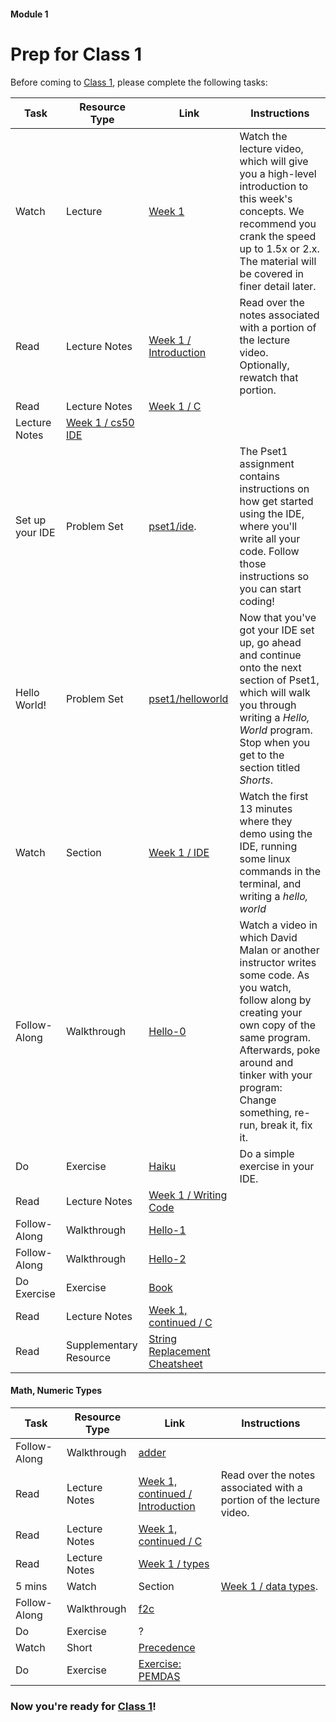 #### Module 1
# Prep for Class 1

Before coming to [Class 1](https://github.com/Launch-Code/cs50x-live-2016/tree/master/calendar/cs50/unit1-fundamentals/module1/class1), please complete the following tasks:

Task | Resource Type | Link | Instructions
-----|---------------|------|-------------
Watch | Lecture | [Week 1]() | Watch the lecture video, which will give you a high-level introduction to this week's concepts. We recommend you crank the speed up to 1.5x or 2.x. The material will be covered in finer detail later. 
Read | Lecture Notes | [Week 1 / Introduction](http://cdn.cs50.net/2015/fall/lectures/1/w/notes1w/notes1w.html#introduction) | Read over the notes associated with a portion of the lecture video. Optionally, rewatch that portion. 
Read | Lecture Notes | [Week 1 / C](http://cdn.cs50.net/2015/fall/lectures/1/w/notes1w/notes1w.html#c) |
Lecture Notes | [Week 1 / cs50 IDE](http://cdn.cs50.net/2015/fall/lectures/1/w/notes1w/notes1w.html#cs50_ide)
Set up your IDE | Problem Set | [pset1/ide](http://cdn.cs50.net/2015/fall/psets/1/pset1/pset1.html#getting_started). | The Pset1 assignment contains instructions on how get started using the IDE, where you'll write all your code. Follow those instructions so you can start coding!
Hello World! | Problem Set | [pset1/helloworld]() | Now that you've got your IDE set up, go ahead and continue onto the next section of Pset1, which will walk you through writing a *Hello, World* program. Stop when you get to the section titled *Shorts*.
Watch | Section | [Week 1 / IDE](https://www.youtube.com/watch?v=kpSLlIj97Ss) | Watch the first 13 minutes where they demo using the IDE, running some linux commands in the terminal, and writing a *hello, world*
Follow-Along | Walkthrough | [Hello-0]() | Watch a video in which David Malan or another instructor writes some code. As you watch, follow along by creating your own copy of the same program. Afterwards, poke around and tinker with your program: Change something, re-run, break it, fix it.
Do | Exercise | [Haiku](./exercises) | Do a simple exercise in your IDE.
Read | Lecture Notes | [Week 1 / Writing Code]()
Follow-Along | Walkthrough | [Hello-1]()
Follow-Along | Walkthrough | [Hello-2]()
Do Exercise | Exercise | [Book](./exercises/book)
Read | Lecture Notes | [Week 1, continued / C]()
Read | Supplementary Resource | [String Replacement Cheatsheet](TODO) |


#### Math, Numeric Types

Task | Resource Type | Link | Instructions
-----|---------------|------|---------
Follow-Along | Walkthrough | [adder](TODO) | 
Read | Lecture Notes | [Week 1, continued / Introduction](http://http://cdn.cs50.net/2015/fall/lectures/1/f/notes1f/notes1f.html#imprecision) | Read over the notes associated with a portion of the lecture video.  
Read | Lecture Notes | [Week 1, continued / C](http://cdn.cs50.net/2015/fall/lectures/1/w/notes1w/notes1w.html#c) |
Read | Lecture Notes | [Week 1 / types](http://http://cdn.cs50.net/2015/fall/lectures/1/f/notes1f/notes1f.html#types)
5 mins | Watch | Section | [Week 1 / data types](http://https://www.youtube.com/watch?v=kpSLlIj97Ss&feature=youtu.be&t=801). | 
Follow-Along | Walkthrough | [f2c](https://www.youtube.com/watch?v=ox6eTsi8dKA&list=PLhQjrBD2T383fi16gN97XlrTwdxDq2QWZ&index=4) |  
Do | Exercise | ?
Watch | Short | [Precedence](TODO)|  | Stop watching at 3:15 
Do | Exercise | [Exercise: PEMDAS](TODO) |  | 

### Now you're ready for [Class 1](https://github.com/Launch-Code/cs50x-live-2016/tree/master/calendar/cs50/unit1-fundamentals/module1/class1)!
